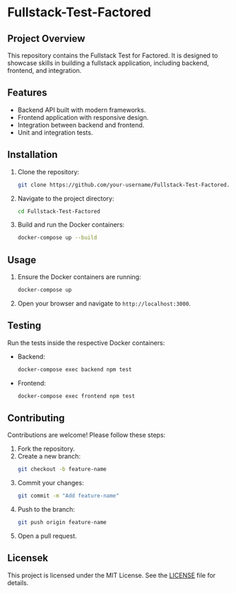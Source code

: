 # Fullstack-Test-Factored

## Project Overview

This repository contains the Fullstack Test for Factored. It is designed to showcase skills in building a fullstack application, including backend, frontend, and integration.

## Features

- Backend API built with modern frameworks.
- Frontend application with responsive design.
- Integration between backend and frontend.
- Unit and integration tests.

## Installation

1. Clone the repository:
    ```bash
    git clone https://github.com/your-username/Fullstack-Test-Factored.git
    ```
2. Navigate to the project directory:
    ```bash
    cd Fullstack-Test-Factored
    ```
3. Build and run the Docker containers:
    ```bash
    docker-compose up --build
    ```

## Usage

1. Ensure the Docker containers are running:
    ```bash
    docker-compose up
    ```
2. Open your browser and navigate to `http://localhost:3000`.

## Testing

Run the tests inside the respective Docker containers:

- Backend:
  ```bash
  docker-compose exec backend npm test
  ```
- Frontend:
  ```bash
  docker-compose exec frontend npm test
  ```

## Contributing

Contributions are welcome! Please follow these steps:

1. Fork the repository.
2. Create a new branch:
    ```bash
    git checkout -b feature-name
    ```
3. Commit your changes:
    ```bash
    git commit -m "Add feature-name"
    ```
4. Push to the branch:
    ```bash
    git push origin feature-name
    ```
5. Open a pull request.

## Licensek

This project is licensed under the MIT License. See the [LICENSE](LICENSE) file for details.
